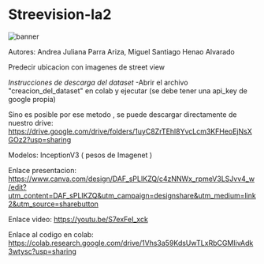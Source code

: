 # Streevision-Ia2
![banner](https://github.com/Lurk18/Streevision-Ia2/assets/109926913/cda5bd4f-6280-4aa5-9525-d4362d6f3023)

Autores: Andrea Juliana Parra Ariza, Miguel Santiago Henao Alvarado

Predecir ubicacion con imagenes de street view

*Instrucciones de descarga del dataset*
   -Abrir el archivo "creacion_del_dataset" en colab y ejecutar (se debe tener una api_key de google propia) 

   Sino es posible por ese metodo , se puede descargar directamente de nuestro drive:  https://drive.google.com/drive/folders/1uyC8ZrTEhl8YvcLcm3KFHeoEjNsXGOz2?usp=sharing 

Modelos: InceptionV3 ( pesos de Imagenet )


Enlace presentacion: https://www.canva.com/design/DAF_sPLIKZQ/c4zNNWx_rpmeV3LSJvv4_w/edit?utm_content=DAF_sPLIKZQ&utm_campaign=designshare&utm_medium=link2&utm_source=sharebutton

Enlace video: [https://youtu.be/S7exFeI_xck ](https://youtu.be/S7exFeI_xck)

Enlace al codigo en colab: https://colab.research.google.com/drive/1Vhs3a59KdsUwTLxRbCGMIivAdk3wtysc?usp=sharing
